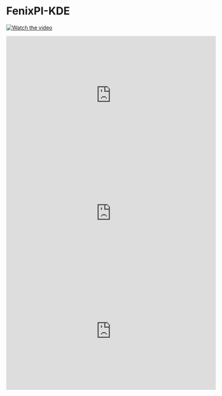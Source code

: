 # FenixPI-KDE
[![Watch the video](https://img.youtube.com/vi/T-D1KVIuvjA/maxresdefault.jpg)](https://youtu.be/T-D1KVIuvjA)


<html>
<iframe width="560" height="315" src="https://www.youtube.com/embed/IAFghWV7OOE" frameborder="0" allow="accelerometer; autoplay; clipboard-write; encrypted-media; gyroscope; picture-in-picture" allowfullscreen></iframe>



<iframe width="560" height="315" src="https://www.youtube.com/embed/psQUqIOxwRo" frameborder="0" allow="accelerometer; autoplay; clipboard-write; encrypted-media; gyroscope; picture-in-picture" allowfullscreen></iframe>


<iframe width="560" height="315" src="https://www.youtube.com/embed/pYOun_Zna7c" frameborder="0" allow="accelerometer; autoplay; clipboard-write; encrypted-media; gyroscope; picture-in-picture" allowfullscreen></iframe>
</html>

